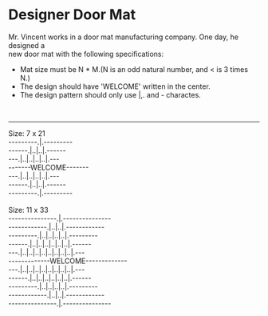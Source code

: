 <h1>Designer Door Mat</h1>
<p>Mr. Vincent works in a door mat manufacturing company. One day, he designed a <br>
new door mat with the following specifications:</p>
<ul>
  <li>Mat size must be N * M.(N is an odd natural number, and < is 3 times N.)</li>
  <li>The design should have 'WELCOME' written in the center.</li>
  <li>The design pattern should only use |,. and - charactes.</li>
</ul>  <br>
<hr>
Size: 7 x 21 <br>
    ---------.|.---------<br>
    ------.|..|..|.------<br>
    ---.|..|..|..|..|.---<br>
    -------WELCOME-------<br>
    ---.|..|..|..|..|.---<br>
    ------.|..|..|.------<br>
    ---------.|.---------<br>
    <br>
    Size: 11 x 33<br>
    ---------------.|.---------------<br>
    ------------.|..|..|.------------<br>
    ---------.|..|..|..|..|.---------<br>
    ------.|..|..|..|..|..|..|.------<br>
    ---.|..|..|..|..|..|..|..|..|.---<br>
    -------------WELCOME-------------<br>
    ---.|..|..|..|..|..|..|..|..|.---<br>
    ------.|..|..|..|..|..|..|.------<br>
    ---------.|..|..|..|..|.---------<br>
    ------------.|..|..|.------------<br>
    ---------------.|.---------------<br>
    <br>
